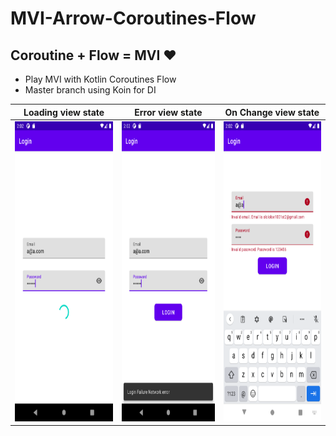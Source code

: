 # MVI-Arrow-Coroutines-Flow

## Coroutine + Flow = MVI :heart:
*   Play MVI with Kotlin Coroutines Flow
*   Master branch using Koin for DI

| Loading view state | Error view state | On Change view state |
| --------------- | ---------------- | ------------ |
| <img src="Screenshot_1.png" height="480" /> | <img src="Screenshot_2.png" height="480"> | <img src="Screenshot_3.png" height="480"> |

